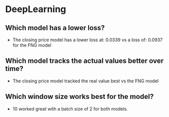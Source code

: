 # DeepLearning

## Which model has a lower loss?
- The closing price model has a lower loss at: 0.0339 vs a loss of: 0.0937 for the FNG model

## Which model tracks the actual values better over time?
- The closing price model tracked the real value best vs the FNG model

## Which window size works best for the model?
- 10 worked great with a batch size of 2 for both models.